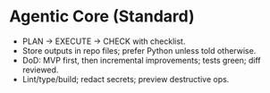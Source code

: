 # Agentic Core (Standard)
- PLAN → EXECUTE → CHECK with checklist.
- Store outputs in repo files; prefer Python unless told otherwise.
- DoD: MVP first, then incremental improvements; tests green; diff reviewed.
- Lint/type/build; redact secrets; preview destructive ops.
